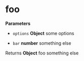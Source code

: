 # foo




**Parameters**

-   `options` **Object** some options

-   `bar` **number** something else



Returns **Object** foo something else




